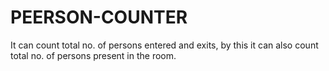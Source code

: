 # PEERSON-COUNTER
It can count total no. of persons entered and exits, by this it can also count total no. of persons present in the room.
